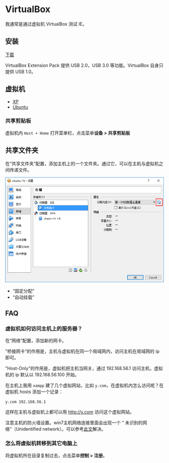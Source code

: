# VirtualBox

我通常是通过虚拟机 VirtualBox 测试 IE。

## 安装

[下载](https://www.virtualbox.org/wiki/Downloads)

VirtualBox Extension Pack 提供 USB 2.0，USB 3.0 等功能。VirtualBox 自身只提供 USB 1.0。

## 虚拟机

- [XP](xp.md)
- [Ubuntu](ubuntu.md)

### 共享剪贴板

虚拟机内 `Host + Home` 打开菜单栏，点击菜单**设备 > 共享剪贴板**

## 共享文件夹

在“共享文件夹”配置，添加主机上的一个文件夹。通过它，可以在主机与虚拟机之间传递文件。

![](/uploads/virtualbox/storage.png)

- “固定分配”
- “自动挂载”

## FAQ

### 虚拟机如何访问主机上的服务器？

在“网络”配置，添加新的网卡。

”桥接网卡“的作用是，主机与虚拟机在同一个局域网内，访问主机在局域网的 ip 即可。

”Host-Only"的作用是，虚拟机把主机当网关，通过 192.168.56.1 访问主机，虚拟机的 ip 默认以 192.168.56.100 开始。

在主机上我用 `xampp` 建了几个虚拟网站，比如 `y.com`，在虚拟机内怎么访问呢？在虚拟机 hosts 添加一个记录：

```
y.com 192.168.56.1
```

这样在主机与虚拟机上都可以用 http://y.com 访问这个虚拟网站。

注意主机的防火墙设置。win7主机网络连接里面会出现一个 “ 未识别的网络”（Unidentified network）。可以参考[此文](http://brianreiter.org/2010/09/18/fix-virtualbox-host-only-network-adapter-creates-a-virtual-public-network-connection-that-causes-windows-to-disable-services/)解决。

### 怎么将虚拟机转移到其它电脑上

将虚拟机所在目录复制过去，点击菜单**控制 > 注册**。

